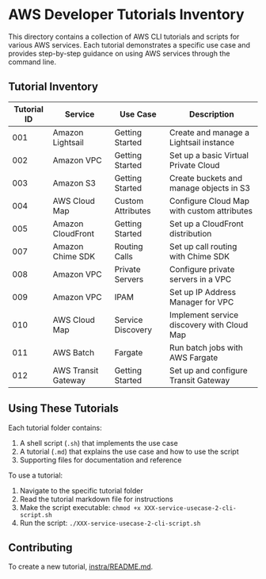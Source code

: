 # AWS Developer Tutorials Inventory

This directory contains a collection of AWS CLI tutorials and scripts for various AWS services. Each tutorial demonstrates a specific use case and provides step-by-step guidance on using AWS services through the command line.

## Tutorial Inventory

| Tutorial ID | Service | Use Case | Description |
|-------------|---------|----------|-------------|
| 001 | Amazon Lightsail | Getting Started | Create and manage a Lightsail instance |
| 002 | Amazon VPC | Getting Started | Set up a basic Virtual Private Cloud |
| 003 | Amazon S3 | Getting Started | Create buckets and manage objects in S3 |
| 004 | AWS Cloud Map | Custom Attributes | Configure Cloud Map with custom attributes |
| 005 | Amazon CloudFront | Getting Started | Set up a CloudFront distribution |
| 007 | Amazon Chime SDK | Routing Calls | Set up call routing with Chime SDK |
| 008 | Amazon VPC | Private Servers | Configure private servers in a VPC |
| 009 | Amazon VPC | IPAM | Set up IP Address Manager for VPC |
| 010 | AWS Cloud Map | Service Discovery | Implement service discovery with Cloud Map |
| 011 | AWS Batch | Fargate | Run batch jobs with AWS Fargate |
| 012 | AWS Transit Gateway | Getting Started | Set up and configure Transit Gateway |

## Using These Tutorials

Each tutorial folder contains:

1. A shell script (`.sh`) that implements the use case
2. A tutorial (`.md`) that explains the use case and how to use the script
3. Supporting files for documentation and reference

To use a tutorial:

1. Navigate to the specific tutorial folder
2. Read the tutorial markdown file for instructions
3. Make the script executable: `chmod +x XXX-service-usecase-2-cli-script.sh`
4. Run the script: `./XXX-service-usecase-2-cli-script.sh`

## Contributing

To create a new tutorial, [instra/README.md](../instra/README.md).
